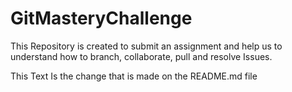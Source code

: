# GitMasteryChallenge
This Repository is created to submit an assignment and help us to understand how to branch, collaborate, pull and resolve Issues. 


This Text Is the change that is made on the README.md file
